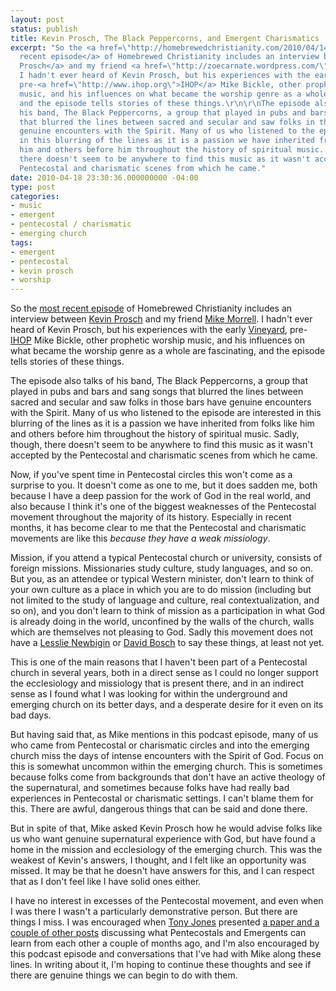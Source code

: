 ```yaml
---
layout: post
status: publish
title: Kevin Prosch, The Black Peppercorns, and Emergent Charismatics
excerpt: "So the <a href=\"http://homebrewedchristianity.com/2010/04/14/the-fascinating-life-and-music-of-kevin-prosch-homebrewed-christianity-77/\">most
  recent episode</a> of Homebrewed Christianity includes an interview between <a href=\"http://www.themusiccoope.com/\">Kevin
  Prosch</a> and my friend <a href=\"http://zoecarnate.wordpress.com/\">Mike Morrell</a>.
  I hadn't ever heard of Kevin Prosch, but his experiences with the early <a href=\"http://www.vineyardusa.org\">Vineyard</a>,
  pre-<a href=\"http://www.ihop.org\">IHOP</a> Mike Bickle, other prophetic worship
  music, and his influences on what became the worship genre as a whole are fascinating,
  and the episode tells stories of these things.\r\n\r\nThe episode also talks of
  his band, The Black Peppercorns, a group that played in pubs and bars and sang songs
  that blurred the lines between sacred and secular and saw folks in those bars have
  genuine encounters with the Spirit. Many of us who listened to the episode are interested
  in this blurring of the lines as it is a passion we have inherited from folks like
  him and others before him throughout the history of spiritual music. Sadly, though,
  there doesn't seem to be anywhere to find this music as it wasn't accepted by the
  Pentecostal and charismatic scenes from which he came."
date: 2010-04-18 23:30:36.000000000 -04:00
type: post
categories:
- music
- emergent
- pentecostal / charismatic
- emerging church
tags:
- emergent
- pentecostal
- kevin prosch
- worship
---
```

So the <a href="http://homebrewedchristianity.com/2010/04/14/the-fascinating-life-and-music-of-kevin-prosch-homebrewed-christianity-77/">most recent episode</a> of Homebrewed Christianity includes an interview between <a href="http://www.themusiccoope.com/">Kevin Prosch</a> and my friend <a href="http://zoecarnate.wordpress.com/">Mike Morrell</a>. I hadn't ever heard of Kevin Prosch, but his experiences with the early <a href="http://www.vineyardusa.org">Vineyard</a>, pre-<a href="http://www.ihop.org">IHOP</a> Mike Bickle, other prophetic worship music, and his influences on what became the worship genre as a whole are fascinating, and the episode tells stories of these things.

The episode also talks of his band, The Black Peppercorns, a group that played in pubs and bars and sang songs that blurred the lines between sacred and secular and saw folks in those bars have genuine encounters with the Spirit. Many of us who listened to the episode are interested in this blurring of the lines as it is a passion we have inherited from folks like him and others before him throughout the history of spiritual music. Sadly, though, there doesn't seem to be anywhere to find this music as it wasn't accepted by the Pentecostal and charismatic scenes from which he came.

Now, if you've spent time in Pentecostal circles this won't come as a surprise to you. It doesn't come as one to me, but it does sadden me, both because I have a deep passion for the work of God in the real world, and also because I think it's one of the biggest weaknesses of the Pentecostal movement throughout the majority of its history. Especially in recent months, it has become clear to me that the Pentecostal and charismatic movements are like this <em>because they have a weak missiology</em>.

Mission, if you attend a typical Pentecostal church or university, consists of foreign missions. Missionaries study culture, study languages, and so on. But you, as an attendee or typical Western minister, don't learn to think of your own culture as a place in which you are to do mission (including but not limited to the study of language and culture, real contextualization, and so on), and you don't learn to think of mission as a participation in what God is already doing in the world, unconfined by the walls of the church, walls which are themselves not pleasing to God. Sadly this movement does not have a <a href="http://en.wikipedia.org/wiki/Lesslie_Newbigin">Lesslie Newbigin</a> or <a href="http://en.wikipedia.org/wiki/David_Bosch">David Bosch</a> to say these things, at least not yet.

This is one of the main reasons that I haven't been part of a Pentecostal church in several years, both in a direct sense as I could no longer support the ecclesiology and missiology that is present there, and in an indirect sense as I found what I was looking for within the underground and emerging church on its better days, and a desperate desire for it even on its bad days.

But having said that, as Mike mentions in this podcast episode, many of us who came from Pentecostal or charismatic circles and into the emerging church miss the days of intense encounters with the Spirit of God. Focus on this is somewhat uncommon within the emerging church. This is sometimes because folks come from backgrounds that don't have an active theology of the supernatural, and sometimes because folks have had really bad experiences in Pentecostal or charismatic settings. I can't blame them for this. There are awful, dangerous things that can be said and done there.

But in spite of that, Mike asked Kevin Prosch how he would advise folks like us who want genuine supernatural experience with God, but have found a home in the mission and ecclesiology of the emerging church. This was the weakest of Kevin's answers, I thought, and I felt like an opportunity was missed. It may be that he doesn't have answers for this, and I can respect that as I don't feel like I have solid ones either.

I have no interest in excesses of the Pentecostal movement, and even when I was there I wasn't a particularly demonstrative person. But there are things I miss. I was encouraged when <a href="http://blog.tonyj.net/">Tony Jones</a> presented <a href="http://blog.tonyj.net/tag/pentecostalism/">a paper and a couple of other posts</a> discussing what Pentecostals and Emergents can learn from each other a couple of months ago, and I'm also encouraged by this podcast episode and conversations that I've had with Mike along these lines. In writing about it, I'm hoping to continue these thoughts and see if there are genuine things we can begin to do with them.
